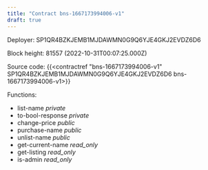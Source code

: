 ```yaml
---
title: "Contract bns-1667173994006-v1"
draft: true
---
```

Deployer: SP1QR4BZKJEMB1MJDAWMN0G9Q6YJE4GKJ2EVDZ6D6


 



Block height: 81557 (2022-10-31T00:07:25.000Z)

Source code: {{<contractref "bns-1667173994006-v1" SP1QR4BZKJEMB1MJDAWMN0G9Q6YJE4GKJ2EVDZ6D6 bns-1667173994006-v1>}}

Functions:

* list-name _private_
* to-bool-response _private_
* change-price _public_
* purchase-name _public_
* unlist-name _public_
* get-current-name _read_only_
* get-listing _read_only_
* is-admin _read_only_
